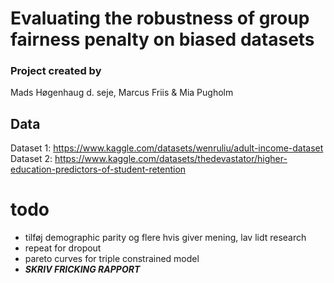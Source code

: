 # Evaluating the robustness of group fairness penalty on biased datasets
### Project created by 
Mads Høgenhaug d. seje, Marcus Friis & Mia Pugholm

## Data

Dataset 1: https://www.kaggle.com/datasets/wenruliu/adult-income-dataset \
Dataset 2: https://www.kaggle.com/datasets/thedevastator/higher-education-predictors-of-student-retention

# todo 
- tilføj demographic parity og flere hvis giver mening, lav lidt research
- repeat for dropout
- pareto curves for triple constrained model
- ***SKRIV FRICKING RAPPORT***
